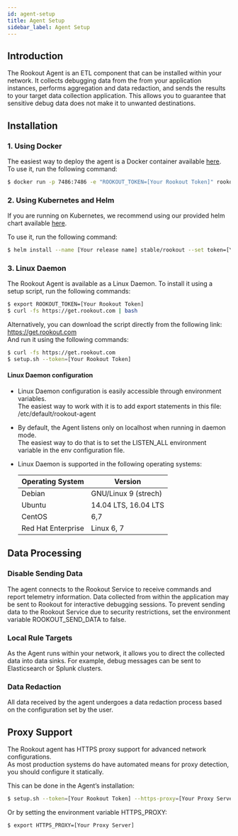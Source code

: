```yaml
---
id: agent-setup
title: Agent Setup
sidebar_label: Agent Setup
---
```


## Introduction

The Rookout Agent is an ETL component that can be installed within your network. It collects debugging data from the from your application instances, performs aggregation and data redaction, and sends the results to your target data collection application. This allows you to guarantee that sensitive debug data does not make it to unwanted destinations.

## Installation

### 1. Using Docker

The easiest way to deploy the agent is a Docker container available [here](https://hub.docker.com/r/rookout/agent/).  
To use it, run the following command:

```bash
$ docker run -p 7486:7486 -e "ROOKOUT_TOKEN=[Your Rookout Token]" rookout/agent
```

### 2. Using Kubernetes and Helm

If you are running on Kubernetes, we recommend using our provided helm chart available [here](https://github.com/helm/charts/tree/master/stable/rookout).

To use it, run the following command:

```bash
$ helm install --name [Your release name] stable/rookout --set token=[Your Rookout Token]
```

### 3. Linux Daemon

The Rookout Agent is available as a Linux Daemon.
To install it using a setup script, run the following commands:

```bash
$ export ROOKOUT_TOKEN=[Your Rookout Token]
$ curl -fs https://get.rookout.com | bash
```

Alternatively, you can download the script directly from the following link: https://get.rookout.com  
And run it using the following commands:
```bash
$ curl -fs https://get.rookout.com
$ setup.sh --token=[Your Rookout Token]
```

#### Linux Daemon configuration

- Linux Daemon configuration is easily accessible through environment variables.    
The easiest way to work with it is to add export statements in this file:
/etc/default/rookout-agent

- By default, the Agent listens only on localhost when running in daemon mode.  
The easiest way to do that is to set the LISTEN_ALL environment variable in the env configuration file.

- Linux Daemon is supported in the following operating systems:

    | Operating System   | Version    |
    | ------------------ | ---------- |
    | Debian             | GNU/Linux 9 (strech)       |
    | Ubuntu             | 14.04 LTS, 16.04 LTS         |
    | CentOS             | 6,7          |
    | Red Hat Enterprise | Linux 6, 7|


## Data Processing

### Disable Sending Data

The agent connects to the Rookout Service to receive commands and report telemetry information.
Data collected from within the application may be sent to Rookout for interactive debugging sessions.
To prevent sending data to the Rookout Service due to security restrictions, set the environment variable ROOKOUT_SEND_DATA to false.

### Local Rule Targets

As the Agent runs within your network, it allows you to direct the collected data into data sinks.
For example, debug messages can be sent to Elasticsearch or Splunk clusters.

### Data Redaction

All data received by the agent undergoes a data redaction process based on the configuration set by the user.

## Proxy Support 

The Rookout agent has HTTPS proxy support for advanced network configurations.  
As most production systems do have automated means for proxy detection, you should configure it statically.  

This can be done in the Agent’s installation:
```bash
$ setup.sh --token=[Your Rookout Token] --https-proxy=[Your Proxy Server]
```

Or by setting the environment variable HTTPS_PROXY:
```bash
$ export HTTPS_PROXY=[Your Proxy Server]
```
